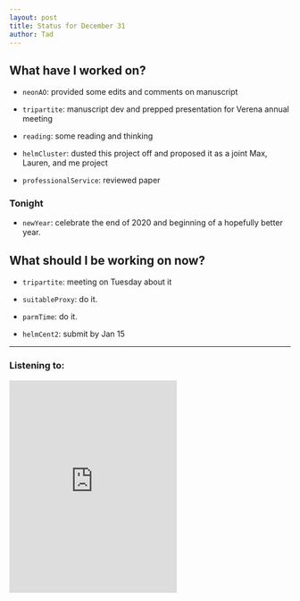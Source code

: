 ```yaml
---
layout: post 
title: Status for December 31 
author: Tad
---
```


## What have I worked on?

* `neonAO`: provided some edits and comments on manuscript

* `tripartite`: manuscript dev and prepped presentation for Verena annual meeting

* `reading`: some reading and thinking

* `helmCluster`: dusted this project off and proposed it as a joint Max, Lauren, and me project

* `professionalService`: reviewed paper


### Tonight

* `newYear`: celebrate the end of 2020 and beginning of a hopefully better year.




## What should I be working on now?

* `tripartite`: meeting on Tuesday about it

* `suitableProxy`: do it.

* `parmTime`: do it.

* `helmCent2`: submit by Jan 15





--- 

### Listening to:

<iframe src="https://open.spotify.com/embed/track/3YJjOAN5gE1CW03WjHROpQ" width="300" height="380" frameborder="0" allowtransparency="true" allow="encrypted-media"></iframe>


<i class='fa fa-code' style='color:pink'></i>
